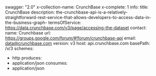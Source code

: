 swagger: "2.0"
x-collection-name: CrunchBase
x-complete: 1
info:
  title: CrunchBase
  description: the-crunchbase-api-is-a-relatively-straightforward-rest-service-that-allows-developers-to-access-data-in-the-business-graph-
  termsOfService: https://data.crunchbase.com/v3/page/accessing-the-dataset
  contact:
    name: Crunchbase
    url: https://groups.google.com/forum/#!forum/crunchbase-api
    email: data@crunchbase.com
  version: v3
host: api.crunchbase.com
basePath: /v/3
schemes:
- http
produces:
- application/json
consumes:
- application/json